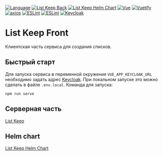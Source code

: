 [![Language](https://img.shields.io/badge/Language-English-blue.svg)](README.md)
[![List Keep Back](https://img.shields.io/badge/List%20Keep-Back-informational.svg)](https://github.com/vanbv/list-keep)
[![List Keep Helm Chart](https://img.shields.io/badge/List%20Keep-Helm-Chart-informational.svg)](https://github.com/vanbv/list-keep-chart)
[![Vue](https://img.shields.io/badge/-Vue-yellowgreen)](https://vuejs.org)
[![Vuetify](https://img.shields.io/badge/-Vuetify-informational)](https://vuetifyjs.com)
[![axios](https://img.shields.io/badge/-axios-orange)](https://github.com/axios/axios)
[![ESLint](https://img.shields.io/badge/-ESLint-blueviolet)](https://eslint.org)
[![ESLint](https://img.shields.io/badge/-Font%20Awesome-green)](https://fontawesome.com)
[![Keycloak](https://img.shields.io/badge/-Keycloak-blue)](https://www.keycloak.org/)

# List Keep Front
Клиентская часть сервиса для создания списков.

## Быстрый старт
Для запуска сервиса в переменной окружения `VUE_APP_KEYCLOAK_URL` необходимо задать адрес
[Keycloak](https://www.keycloak.org/). При локальном запуске это можно сделать в файле `.env.local`. Команда для
запуска:
```
npm run serve
```
## Серверная часть
[List Keep](https://github.com/vanbv/list-keep)

## Helm chart
[List Keep Helm Chart](https://github.com/vanbv/list-keep-chart)
